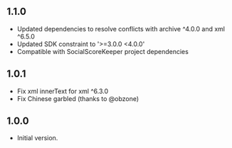 ## 1.1.0
- Updated dependencies to resolve conflicts with archive ^4.0.0 and xml ^6.5.0
- Updated SDK constraint to '>=3.0.0 <4.0.0'
- Compatible with SocialScoreKeeper project dependencies

## 1.0.1
- Fix xml innerText for xml ^6.3.0
- Fix Chinese garbled (thanks to @obzone)

## 1.0.0

- Initial version.
